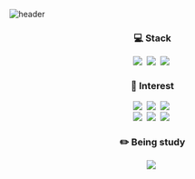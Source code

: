 ![header](https://capsule-render.vercel.app/api?type=slice&color=000000&height=300&text=jsryudev&fontSize=80&fontColor=ffffff&fontAlign=80&fontAlignY=20)

<h3 align="center">💻 Stack</h3>

<p align="center">
  <img src="https://img.shields.io/badge/iOS-000000?style=flat-square&logo=Swift&logoColor=white"/></a>&nbsp
  <img src="https://img.shields.io/badge/Swift-FA7343?style=flat-square&logo=Swift&logoColor=white"/></a>&nbsp
  <img src="https://img.shields.io/badge/ReactiveX-B7178C?style=flat-square&logo=ReactiveX&logoColor=white"/></a>&nbsp
</p>


<h3 align="center">🤩 Interest</h3>

<p align="center">
  <img src="https://img.shields.io/badge/Rust-000000?style=flat-square&logo=Rust&logoColor=white"/></a>&nbsp 
  <img src="https://img.shields.io/badge/TypeScript-3178C6?style=flat-square&logo=TypeScript&logoColor=white"/></a>&nbsp 
  <img src="https://img.shields.io/badge/Node.js-339933?style=flat-square&logo=Node.js&logoColor=white"/></a>&nbsp 
  <br>
  <img src="https://img.shields.io/badge/Deno-000000?style=flat-square&logo=Deno&logoColor=white"/></a>&nbsp 
  <img src="https://img.shields.io/badge/Roam Research-343A40?style=flat-square&logo=Roam-Research&logoColor=white"/></a>&nbsp
  <img src="https://img.shields.io/badge/Flutter-02569B?style=flat-square&logo=Flutter&logoColor=white"/></a>&nbsp
</p>


<h3 align="center">✏️ Being study</h3>

<p align="center">
  <img src="https://img.shields.io/badge/LLVM-262D3A?style=flat-square&logo=LLVM&logoColor=white"/></a>&nbsp 
</p>
